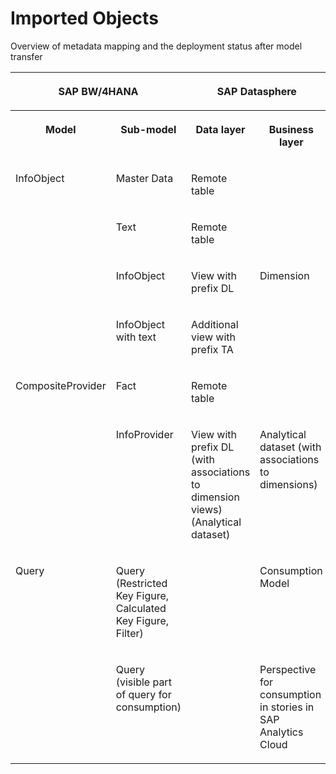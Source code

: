 <!-- loio92c0a5ee5eb24865b60f1b070c6c14e0 -->

# Imported Objects



Overview of metadata mapping and the deployment status after model transfer


<table>
<tr>
<th valign="top" colspan="2">

SAP BW/4HANA



</th>
<th valign="top" colspan="2">

SAP Datasphere



</th>
</tr>
<tr>
<th valign="top">

Model



</th>
<th valign="top">

Sub-model



</th>
<th valign="top">

Data layer



</th>
<th valign="top">

Business layer



</th>
</tr>
<tr>
<td valign="top" rowspan="4">

InfoObject



</td>
<td valign="top">

Master Data



</td>
<td valign="top">

Remote table



</td>
<td valign="top">



</td>
</tr>
<tr>
<td valign="top">

Text



</td>
<td valign="top">

Remote table



</td>
<td valign="top">



</td>
</tr>
<tr>
<td valign="top">

InfoObject



</td>
<td valign="top">

View with prefix DL



</td>
<td valign="top">

Dimension



</td>
</tr>
<tr>
<td valign="top">

InfoObject with text



</td>
<td valign="top">

Additional view with prefix TA



</td>
<td valign="top">



</td>
</tr>
<tr>
<td valign="top" rowspan="2">

CompositeProvider



</td>
<td valign="top">

Fact



</td>
<td valign="top">

Remote table



</td>
<td valign="top">



</td>
</tr>
<tr>
<td valign="top">

InfoProvider



</td>
<td valign="top">

View with prefix DL \(with associations to dimension views\) \(Analytical dataset\)



</td>
<td valign="top">

Analytical dataset \(with associations to dimensions\)



</td>
</tr>
<tr>
<td valign="top" rowspan="2">

Query



</td>
<td valign="top">

Query \(Restricted Key Figure, Calculated Key Figure, Filter\)



</td>
<td valign="top">



</td>
<td valign="top">

Consumption Model



</td>
</tr>
<tr>
<td valign="top">

Query \(visible part of query for consumption\)



</td>
<td valign="top">



</td>
<td valign="top">

Perspective for consumption in stories in SAP Analytics Cloud



</td>
</tr>
</table>

